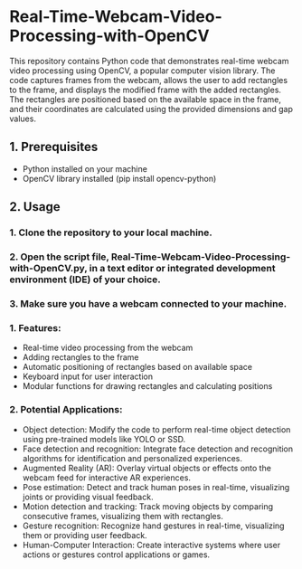 # Real-Time-Webcam-Video-Processing-with-OpenCV
This repository contains Python code that demonstrates real-time webcam video processing using OpenCV, a popular computer vision library. The code captures frames from the webcam, allows the user to add rectangles to the frame, and displays the modified frame with the added rectangles. The rectangles are positioned based on the available space in the frame, and their coordinates are calculated using the provided dimensions and gap values.
## 1. Prerequisites
* Python installed on your machine
* OpenCV library installed (pip install opencv-python)
## 2. Usage
### 1. Clone the repository to your local machine.
### 2. Open the script file, Real-Time-Webcam-Video-Processing-with-OpenCV.py, in a text editor or integrated development environment (IDE) of your choice.
### 3. Make sure you have a webcam connected to your machine.

### 1. Features:
* Real-time video processing from the webcam
* Adding rectangles to the frame
* Automatic positioning of rectangles based on available space
* Keyboard input for user interaction
* Modular functions for drawing rectangles and calculating positions
### 2. Potential Applications:
* Object detection: Modify the code to perform real-time object detection using pre-trained models like YOLO or SSD.
* Face detection and recognition: Integrate face detection and recognition algorithms for identification and personalized experiences.
* Augmented Reality (AR): Overlay virtual objects or effects onto the webcam feed for interactive AR experiences.
* Pose estimation: Detect and track human poses in real-time, visualizing joints or providing visual feedback.
* Motion detection and tracking: Track moving objects by comparing consecutive frames, visualizing them with rectangles.
* Gesture recognition: Recognize hand gestures in real-time, visualizing them or providing user feedback.
* Human-Computer Interaction: Create interactive systems where user actions or gestures control applications or games.
